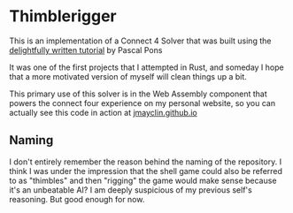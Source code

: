 # Thimblerigger

This is an implementation of a Connect 4 Solver that was built using the [delightfully written tutorial](http://blog.gamesolver.org/) by Pascal Pons

It was one of the first projects that I attempted in Rust, and someday I hope that a more motivated version of myself will clean things up a bit.

This primary use of this solver is in the Web Assembly component that powers the connect four experience on my personal website, so you can actually see this code in action at [jmayclin.github.io](https://jmayclin.github.io/)

## Naming

I don't entirely remember the reason behind the naming of the repository. I think I was under the impression that the shell game could also be referred to as "thimbles" and then "rigging" the game would make sense because it's an unbeatable AI? I am deeply suspicious of my previous self's reasoning. But good enough for now.

